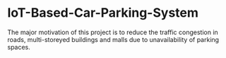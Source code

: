 # IoT-Based-Car-Parking-System
The major motivation of this project is to reduce the traffic congestion in roads, multi-storeyed buildings and malls due to unavailability of parking spaces. 
